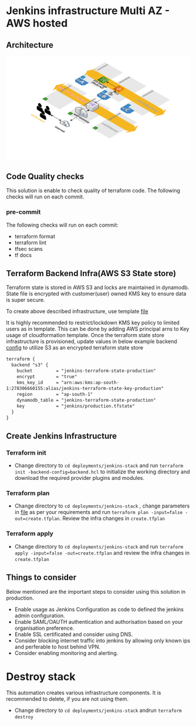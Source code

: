 # Jenkins infrastructure Multi AZ - AWS hosted

## Architecture

![Architecture](./images/jenkins_infra.png)

## Code Quality checks

This solution is enable to check quality of terraform code. The following checks will run on each commit.
### pre-commit

The following checks will run on each commit:

-   terraform format
-   terraform lint
-   tfsec scans
-   tf docs

## Terraform Backend Infra(AWS S3 State store)

Terraform state is stored in AWS S3 and locks are maintained in dynamodb. State file is encrypted with customer(user) owned KMS key to ensure data is super secure.

To create above described infrastructure, use template [file](terraform/infra/remote-state/tfstate_encrypted_cfn.yaml)

It is highly recommended to restrict/lockdown KMS key policy to limited users as in template. This can be done by adding AWS principal arns to Key usage of cloudformation template. Once the terraform state store infrastructure is provisioned, update values in below example backend [config](terraform/deployments/jenkins-stack/backend.hcl) to utilize S3 as an encrypted terraform state store

```hcl
terraform {
  backend "s3" {
    bucket         = "jenkins-terraform-state-production"
    encrypt        = "true"
    kms_key_id     = "arn:aws:kms:ap-south-1:278306660155:alias/jenkins-terraform-state-key-production"
    region         = "ap-south-1"
    dynamodb_table = "jenkins-terraform-state-production"
    key            = "jenkins/production.tfstate"
  }
}
```
## Create Jenkins Infrastructure

### Terraform init

- Change directory to `cd deployments/jenkins-stack` and run `terraform init -backend-config=backend.hcl` to initialize the working directory and download the required provider plugins and modules.

### Terraform plan

- Change directory to `cd deployments/jenkins-stack` , change parameters in [file](terraform/deployments/jenkins-stack/production.vars.json) as per your requirements and run `terraform plan -input=false -out=create.tfplan`. Review the infra changes in `create.tfplan`


### Terraform apply

- Change directory to `cd deployments/jenkins-stack` and run `terraform apply -input=false -out=create.tfplan` and review the infra changes in `create.tfplan`


## Things to consider

Below mentioned are the important steps to consider using this solution in production.

- Enable usage as Jenkins Configuration as code to defined the jenkins admin configuration.
- Enable SAML/OAUTH authentication and authorisation based on your organisation preference.
- Enable SSL certificated and consider using DNS.
- Consider blocking internet traffic into jenkins by allowing only known ips and perferable to host behind VPN.
- Consider enabling monitoring and alerting.


# Destroy stack

This automation creates various infrastructure components. It is recommended to delete, if you are not using them.
- Change directory to `cd deployments/jenkins-stack` andrun `terraform destroy`
